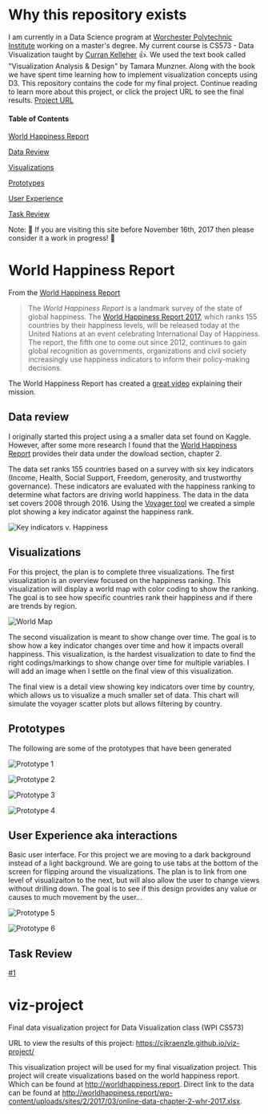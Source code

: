 # Why this repository exists

I am currently in a Data Science program at [Worchester Polytechnic Institute](https://www.wpi.edu) working on a master's degree.  My current course is CS573 - Data Visualization taught by [Curran Kelleher](https://datavis.tech) :thumbsup:.  We used the text book called "Visualization Analysis & Design" by Tamara Munzner.  Along with the book we have spent time learning how to implement visualization concepts using D3.  This repository contains the code for my final project.  Continue reading to learn more about this project, or click the project URL to see the final results.  [Project URL](https://cjkraenzle.github.io/viz-project/)

#### Table of Contents

[World Happiness Report](https://github.com/CJKraenzle/viz-project#world-happiness-report)

[Data Review](https://github.com/CJKraenzle/viz-project#data-review)

[Visualizations](https://github.com/CJKraenzle/viz-project#visualizations)

[Prototypes](https://github.com/CJKraenzle/viz-project#prototypes)

[User Experience](https://github.com/CJKraenzle/viz-project#user-experience-aka-interactions)

[Task Review](https://github.com/CJKraenzle/viz-project#task-review)

Note: :construction: If you are visiting this site before November 16th, 2017 then please consider it a work in progress! :construction: 

# World Happiness Report 

From the [World Happiness Report](http://worldhappiness.report/)

> The <i>World Happiness Report</i> is a landmark survey of the state of global happiness.  The [World Happiness Report 2017](http://worldhappiness.report/ed/2017/), which ranks 155 countries by their happiness levels, will be released today at the United Nations at an event celebrating International Day of Happiness.  The report, the fifth one to come out since 2012, continues to gain global recognition as governments, organizations and civil society increasingly use happiness indicators to inform their policy-making decisions.

The World Happiness Report has created a [great video](https://youtu.be/Se2gfFKp1Iw) explaining their mission.

## Data review

I originally started this project using a a smaller data set found on Kaggle.  However, after some more research I found that the [World Happiness Report](http://worldhappiness.report/) provides their data under the dowload section, chapter 2.  

The data set ranks 155 countries based on a survey with six key indicators (Income, Health, Social Support, Freedom, generosity, and trustworthy governance).  These indicators are evaluated with the happiness ranking to determine what factors are driving world happiness.  The data in the data set covers 2008 through 2016.  Using the [Voyager tool](http://vega.github.io/voyager/) we created a simple plot showing a key indicator against the happiness rank.

![Key indicators v. Happiness](/img/KeyIndicators.JPG)

## Visualizations

For this project, the plan is to complete three visualizations.  The first visualization is an overview focused on the happiness ranking.  This visualization will display a world map with color coding to show the ranking.  The goal is to see how specific countries rank their happiness and if there are trends by region.

![World Map](/img/WorldMap.JPG)

The second visualization is meant to show change over time.  The goal is to show how a key indicator changes over time and how it impacts overall happiness.  This visualization, is the hardest visualization to date to find the right codings/markings to show change over time for multiple variables.  I will add an image when I settle on the final view of this visualization.

The final view is a detail view showing key indicators over time by country, which allows us to visualize a much smaller set of data.  This chart will simulate the voyager scatter plots but allows filtering by country.

## Prototypes

The following are some of the prototypes that have been generated

![Prototype 1](/img/prototype1.JPG)

![Prototype 2](/img/prototype2.JPG)

![Prototype 3](/img/prototype3.JPG)

![Prototype 4](/img/prototype4.JPG)

## User Experience aka interactions

Basic user interface.  For this project we are moving to a dark background instead of a light background.  We are going to use tabs at the bottom of the screen for flipping around the visualizations.  The plan is to link from one level of visualizaiton to the next, but will also allow the user to change views without drilling down.  The goal is to see if this design provides any value or causes to much movement by the user...

![Prototype 5](/img/prototype5.JPG)

![Prototype 6](/img/prototype6.JPG)

## Task Review

[#1](../../issues/1)



# viz-project
Final data visualization project for Data Visualization class (WPI CS573)

URL to view the results of this project: https://cjkraenzle.github.io/viz-project/

This visualization project will be used for my final visualization project.  This project will create visualizations based on the world happiness report.  Which can be found at http://worldhappiness.report.  Direct link to the data can be found at http://worldhappiness.report/wp-content/uploads/sites/2/2017/03/online-data-chapter-2-whr-2017.xlsx.


